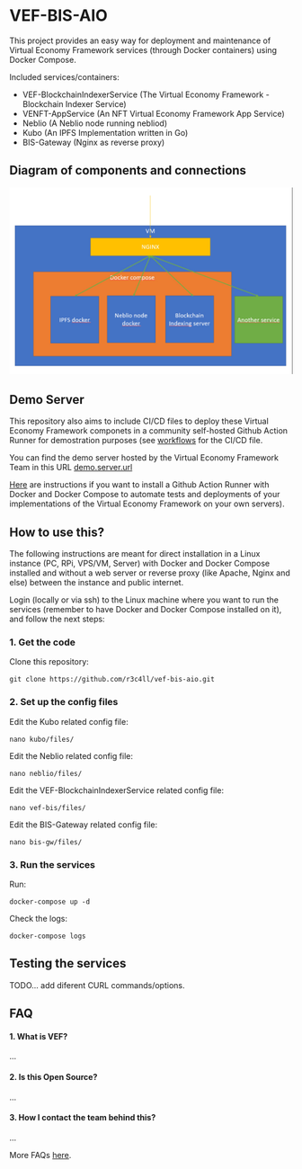 # VEF-BIS-AIO

This project provides an easy way for deployment and maintenance of Virtual Economy Framework services (through Docker containers) using Docker Compose.

Included services/containers:

- VEF-BlockchainIndexerService (The Virtual Economy Framework - Blockchain Indexer Service)
- VENFT-AppService (An NFT Virtual Economy Framework App Service)
- Neblio (A Neblio node running nebliod)
- Kubo (An IPFS Implementation written in Go)
- BIS-Gateway (Nginx as reverse proxy)


## Diagram of components and connections

<picture>
  <source media="(prefers-color-scheme: dark)" srcset="doc/images/vef-bis-diagram.jpeg">
  <source media="(prefers-color-scheme: light)" srcset="doc/images/vef-bis-diagram.jpeg">
  <img alt="Complete description of the image." src="doc/images/vef-bis-diagram.jpeg">
</picture>


## Demo Server

This repository also aims to include CI/CD files to deploy these Virtual Economy Framework componets in a community self-hosted Github Action Runner for demostration purposes (see [workflows](.github/workflows) for the CI/CD file.

You can find the demo server hosted by the Virtual Economy Framework Team in this URL [demo.server.url](http://demo.server.url)

[Here](doc/install-github-action-runner.md) are instructions if you want to install a Github Action Runner with Docker and Docker Compose to automate tests and deployments of your implementations of the Virtual Economy Framework on your own servers).


## How to use this?

The following instructions are meant for direct installation in a Linux instance (PC, RPi, VPS/VM, Server) with Docker and Docker Compose installed and without a web server or reverse proxy (like Apache, Nginx and else) between the instance and public internet.

Login (locally or via ssh) to the Linux machine where you want to run the services (remember to have Docker and Docker Compose installed on it), and follow the next steps:


### 1. Get the code

Clone this repository:

    git clone https://github.com/r3c4ll/vef-bis-aio.git


### 2. Set up the config files

Edit the Kubo related config file:

    nano kubo/files/

Edit the Neblio related config file:

    nano neblio/files/

Edit the VEF-BlockchainIndexerService related config file:

    nano vef-bis/files/

Edit the BIS-Gateway related config file:

    nano bis-gw/files/


### 3. Run the services

Run:

    docker-compose up -d

Check the logs:

    docker-compose logs


## Testing the services

TODO... add diferent CURL commands/options.


## FAQ

#### 1. What is VEF?

...


#### 2. Is this Open Source?

...


#### 3. How I contact the team behind this?

...


More FAQs [here](docs/faqs.md).

